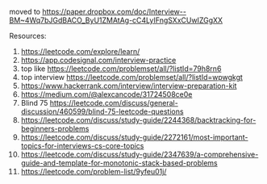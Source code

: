 moved to https://paper.dropbox.com/doc/Interview--BM~4Wq7bJGdBACO_ByU1ZMAtAg-cC4LyIFngSXxCUwIZGgXX

Resources:
1. https://leetcode.com/explore/learn/
2. https://app.codesignal.com/interview-practice
3. top like https://leetcode.com/problemset/all/?listId=79h8rn6 
4. top interview https://leetcode.com/problemset/all/?listId=wpwgkgt 
5. https://www.hackerrank.com/interview/interview-preparation-kit
6. https://medium.com/@alexcancode/31724508ce0e
7. Blind 75 https://leetcode.com/discuss/general-discussion/460599/blind-75-leetcode-questions
8. https://leetcode.com/discuss/study-guide/2244368/backtracking-for-beginners-problems
9. https://leetcode.com/discuss/study-guide/2272161/most-important-topics-for-interviews-cs-core-topics
10. https://leetcode.com/discuss/study-guide/2347639/a-comprehensive-guide-and-template-for-monotonic-stack-based-problems
11. https://leetcode.com/problem-list/9yfeu01j/
